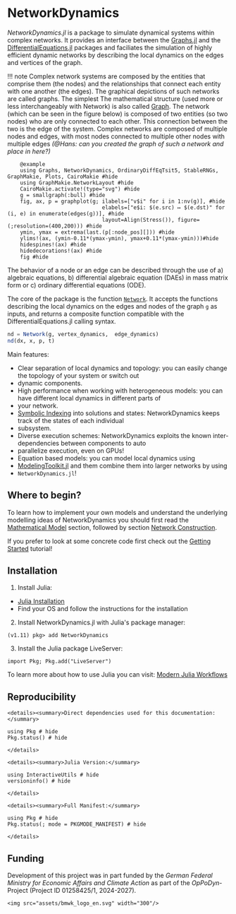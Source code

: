 # NetworkDynamics

*NetworkDynamics.jl* is a package to simulate dynamical systems within complex networks. It provides an interface 
between the [Graphs.jl](https://github.com/JuliaGraphs/Graphs.jl) and the 
[DifferentialEquations.jl](https://github.com/SciML/DifferentialEquations.jl) packages and faciliates the simulation of 
highly efficient dynamic networks by describing the local dynamics on the edges and vertices of the graph.

!!! note
    Complex network systems are composed by the entities that comprise them (the nodes) and the relationships that connect
    each entity with one another (the edges). The graphical depictions of such networks are called graphs. The simplest
    The mathematical structure (used more or less interchangeably with Network) is also called [Graph](https://en.wikipedia.org/wiki/Graph_theory).
    The network (which can be seen in the figure below) is composed of two entities (so two nodes) who are only connected to each other.
    This connection between the two is the edge of the system. Complex networks are composed of multiple nodes and edges,
    with most nodes connected to multiple other nodes with multiple edges *(@Hans: can you created the graph of such a
    network and place in here?)*

```
    @example
    using Graphs, NetworkDynamics, OrdinaryDiffEqTsit5, StableRNGs, GraphMakie, Plots, CairoMakie #hide
    using GraphMakie.NetworkLayout #hide
    CairoMakie.activate!(type="svg") #hide
    g = smallgraph(:bull) #hide
    fig, ax, p = graphplot(g; ilabels=["v$i" for i in 1:nv(g)], #hide
                              elabels=["e$i: $(e.src) ↦ $(e.dst)" for (i, e) in enumerate(edges(g))], #hide
                              layout=Align(Stress()), figure=(;resolution=(400,200))) #hide
    ymin, ymax = extrema(last.(p[:node_pos][])) #hide
    ylims!(ax, (ymin-0.11*(ymax-ymin), ymax+0.11*(ymax-ymin)))#hide
    hidespines!(ax) #hide
    hidedecorations!(ax) #hide
    fig #hide
```

The behavior of a node or an edge can be described through the use of a) algebraic equations, b) differential algebraic 
equation (DAEs) in mass matrix form or c) ordinary differential equations (ODE). 

The core of the package is the function [`Network`](@ref). It accepts the functions describing the local dynamics on the
edges and nodes of the graph `g` as inputs, and returns a composite function compatible with the 
DifferentialEquations.jl calling syntax.

```julia
nd = Network(g, vertex_dynamics,  edge_dynamics)
nd(dx, x, p, t)
```

Main features:
- Clear separation of local dynamics and topology: you can easily change the topology of your system or switch out 
- dynamic components.
- High performance when working with heterogeneous models: you can have different local dynamics in different parts of 
- your network.
- [Symbolic Indexing](@ref) into solutions and states: NetworkDynamics keeps track of the states of each individual 
- subsystem.
- Diverse execution schemes: NetworkDynamics exploits the known inter-dependencies between components to auto 
- parallelize execution, even on GPUs!
- Equation based models: you can model local dynamics using 
- [ModelingToolkit.jl](https://docs.sciml.ai/ModelingToolkit/dev/) and them combine them into larger networks by using 
- `NetworkDynamics.jl`!


## Where to begin?
To learn how to implement your own models and understand the underlying modelling ideas of NetworkDynamics you should 
first read the [Mathematical Model](@ref) section, followed by section [Network Construction](@ref).

If you prefer to look at some concrete code first check out the [Getting Started](@ref) tutorial!


## Installation

1. Install Julia:
-   [Julia Installation](https://julialang.org/install/)
-   Find your OS and follow the instructions for the installation

2. Install NetworkDynamics.jl with Julia's package manager:
```julia-repl
(v1.11) pkg> add NetworkDynamics
```

3. Install the Julia package LiveServer:
```julia-repl
import Pkg; Pkg.add("LiveServer")
```

To learn more about how to use Julia you can visit: [Modern Julia Workflows](https://modernjuliaworkflows.org/)


## Reproducibility

```@raw html
<details><summary>Direct dependencies used for this documentation:</summary>
```

```@example
using Pkg # hide
Pkg.status() # hide
```

```@raw html
</details>
```

```@raw html
<details><summary>Julia Version:</summary>
```

```@example
using InteractiveUtils # hide
versioninfo() # hide
```

```@raw html
</details>
```

```@raw html
<details><summary>Full Manifest:</summary>
```

```@example
using Pkg # hide
Pkg.status(; mode = PKGMODE_MANIFEST) # hide
```

```@raw html
</details>
```

## Funding
Development of this project was in part funded by the *German Federal Ministry for Economic Affairs and Climate Action* 
as part of the *OpPoDyn*-Project (Project ID 01258425/1, 2024-2027).

```@raw html
<img src="assets/bmwk_logo_en.svg" width="300"/>
```
